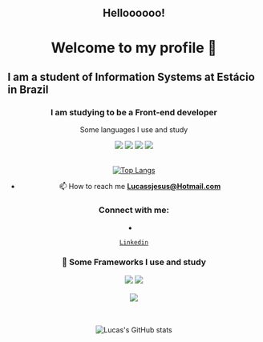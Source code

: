 <h2 align="center">Helloooooo!</h1>

<h1 align="center">Welcome to my profile 👋</h1>

<h2>I am a student of Information Systems at Estácio in Brazil </h2>

<h3 align="center">I am studying to be a Front-end developer</h3>

 <div align="center">
  <p>Some languages I use and study</p>

  <span>

   <img src="https://img.shields.io/badge/JavaScript-F7DF1E?style=for-the-badge&logo=javascript&logoColor=black"/>

   <img src="https://img.shields.io/badge/HTML5-E34F26?style=for-the-badge&logo=html5&logoColor=white"/>

   <img src="https://img.shields.io/badge/CSS3-1572B6?style=for-the-badge&logo=css3&logoColor=white"/>
   
   <img src="https://img.shields.io/badge/PHP-1572B6?style=for-the-badge&logo=PHP&logoColor=white"/>


  </span>

 </div>

</br>


<div align="center">


[![Top Langs](https://github-readme-stats.vercel.app/api/top-langs/?username=LucasSjesus&layout=compact&theme=tokyonight)](https://github.com/LucasSjesus/github-readme-stats)

  



</div>

<div align="center"> 

- 📫 How to reach me **Lucassjesus@Hotmail.com**

</div>

 <h3 align="center">Connect with me:</h3>

 
 <p align="left">

  <li align="center">

   <a class="url" href="https://www.linkedin.com/in/lucas-souza-de-jesus-543427195/" target="_blank" img> 

    Linkedin

   </a>

  </li>  

<h3 align="center"> 🚀 Some Frameworks I use and study </h3>

<div align="center">

 <span>

  <img src="https://img.shields.io/badge/React-20232A?style=for-the-badge&logo=react&logoColor=61DAFB"/>

  <img src="https://img.shields.io/badge/Node.js-339933?style=for-the-badge&logo=nodedotjs&logoColor=white"/>

 </span>

</div>

</br>

<div align="center">

 <span>  

  <img src="https://img.shields.io/badge/Bootstrap-563D7C?style=for-the-badge&logo=bootstrap&logoColor=white"/>  
 </span>

</div>

</br>

</br>

<div align="center">

![Lucas's GitHub stats](https://github-readme-stats.vercel.app/api?username=LucasSjesus&show_icons=true&theme=tokyonight)

</div>
